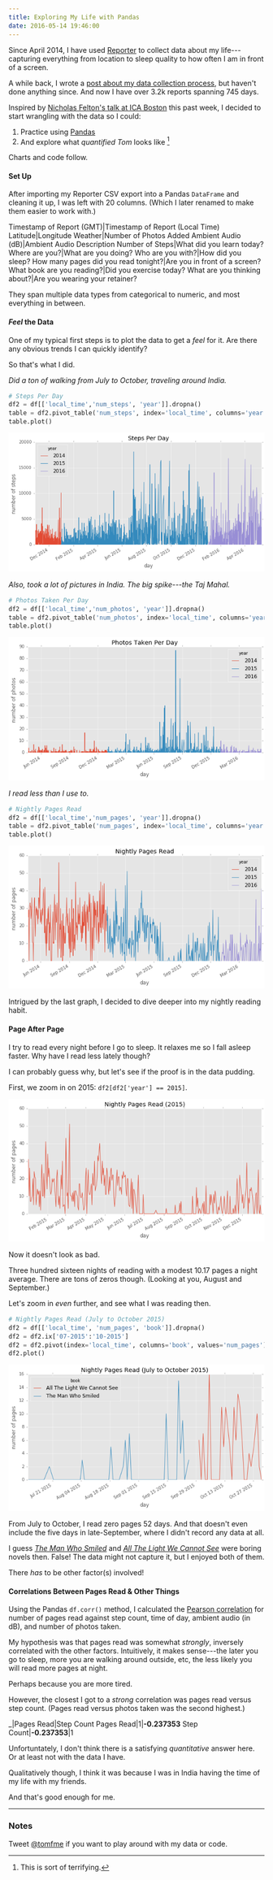 ```yaml
---
title: Exploring My Life with Pandas
date: 2016-05-14 19:46:00
---
```


Since April 2014, I have used [Reporter](http://www.reporter-app.com) to collect data about my life---capturing everything from location to sleep quality to how often I am in front of a screen.

A while back, I wrote a [post about my data collection process](/blog/2014/08/02/in-107-days-i've-collected-500-reports-about-my-life/), but haven't done anything since. And now I have over 3.2k reports spanning 745 days.

Inspired by [Nicholas Felton's talk at ICA Boston](https://www.icaboston.org/events/aiga-ica-present-nicholas-felton) this past week, I decided to start wrangling with the data so I could:

1. Practice using [Pandas](http://pandas.pydata.org)
2. And explore what *quantified Tom* looks like [^1]

Charts and code follow.

#### Set Up

After importing my Reporter CSV export into a Pandas `DataFrame` and cleaning it up, I was left with 20 columns. (Which I later renamed to make them easier to work with.)

Timestamp of Report (GMT)|Timestamp of Report (Local Time)
Latitude|Longitude
Weather|Number of Photos Added
Ambient Audio (dB)|Ambient Audio Description
Number of Steps|What did you learn today?
Where are you?|What are you doing?
Who are you with?|How did you sleep?
How many pages did you read tonight?|Are you in front of a screen?
What book are you reading?|Did you exercise today?
What are you thinking about?|Are you wearing your retainer?

They span multiple data types from categorical to numeric, and most everything in between.

#### *Feel* the Data

One of my typical first steps is to plot the data to get a *feel* for it. Are there any obvious trends I can quickly identify?

So that's what I did.

*Did a ton of walking from July to October, traveling around India.*

```python
# Steps Per Day
df2 = df[['local_time','num_steps', 'year']].dropna()
table = df2.pivot_table('num_steps', index='local_time', columns='year', aggfunc=np.sum)
table.plot()
```

![Steps Per Day](/blog/assets/2016/2/1.png)

*Also, took a lot of pictures in India. The big spike---the Taj Mahal.*

```python
# Photos Taken Per Day
df2 = df[['local_time','num_photos', 'year']].dropna()
table = df2.pivot_table('num_photos', index='local_time', columns='year', aggfunc=np.sum)
table.plot()
```

![Photos Taken Per Day](/blog/assets/2016/2/2.png)

*I read less than I use to.*

```python
# Nightly Pages Read
df2 = df[['local_time','num_pages', 'year']].dropna()
table = df2.pivot_table('num_pages', index='local_time', columns='year', aggfunc=np.sum)
table.plot()
```

![Nightly Pages Read](/blog/assets/2016/2/3.png)

Intrigued by the last graph, I decided to dive deeper into my nightly reading habit.

#### Page After Page

I try to read every night before I go to sleep. It relaxes me so I fall asleep faster. Why have I read less lately though?

I can probably guess why, but let's see if the proof is in the data pudding.

First, we zoom in on 2015: `df2[df2['year'] == 2015]`.

![Nightly Pages Read (2015)](/blog/assets/2016/2/4.png)

Now it doesn't look as bad.

Three hundred sixteen nights of reading with a modest 10.17 pages a night average. There are tons of zeros though. (Looking at you, August and September.)

Let's zoom in *even* further, and see what I was reading then.

```python
# Nightly Pages Read (July to October 2015)
df2 = df[['local_time', 'num_pages', 'book']].dropna()
df2 = df2.ix['07-2015':'10-2015']
df2 = df2.pivot(index='local_time', columns='book', values='num_pages')
df2.plot()
```

![Nightly Pages Read (July to October 2015)](/blog/assets/2016/2/5.png)

From July to October, I read zero pages 52 days. And that doesn't even include the five days in late-September, where I didn't record any data at all.

I guess [*The Man Who Smiled*](https://www.goodreads.com/book/show/39792.The_Man_Who_Smiled) and [*All The Light We Cannot See*](https://www.goodreads.com/book/show/18143977-all-the-light-we-cannot-see) were boring novels then. False! The data might not capture it, but I enjoyed both of them.

There *has* to be other factor(s) involved!

#### Correlations Between Pages Read & Other Things

Using the Pandas `df.corr()` method, I calculated the [Pearson correlation](https://en.wikipedia.org/wiki/Pearson_product-moment_correlation_coefficient) for number of pages read against step count, time of day, ambient audio (in dB), and number of photos taken.

My hypothesis was that pages read was somewhat *strongly*, inversely correlated with the other factors. Intuitively, it makes sense---the later you go to sleep, more you are walking around outside, etc, the less likely you will read more pages at night.

Perhaps because you are more tired.

However, the closest I got to a *strong* correlation was pages read versus step count. (Pages read versus photos taken was the second highest.)

_|Pages Read|Step Count
Pages Read|1|**-0.237353**
Step Count|**-0.237353**|1

Unfortuntately, I don't think there is a satisfying *quantitative* answer here. Or at least not with the data I have.

Qualitatively though, I think it was because I was in India having the time of my life with my friends.

And that's good enough for me.

---

### Notes

Tweet [@tomfme](https://twitter.com/tomfme) if you want to play around with my data or code.

[^1]: This is sort of terrifying.
